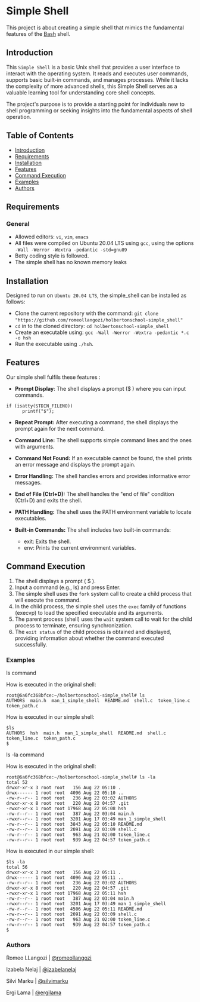 # Simple Shell

This project is about creating a simple shell that mimics the fundamental features of the [Bash](https://en.wikipedia.org/wiki/Unix_shell) shell.

## Introduction

This `Simple Shell` is a basic Unix shell that provides a user
interface to interact with the operating system. It reads and executes user commands, supports basic built-in commands, and manages processes. While it lacks the complexity of more advanced shells, this Simple Shell serves as a valuable learning tool for understanding core shell concepts. 

The project's purpose is to provide a starting point for individuals new to shell programming or seeking insights into the fundamental aspects of shell operation.

## Table of Contents

- [Introduction](#introduction)
- [Requirements](#requirements)
- [Installation](#installation)
- [Features](#features)
- [Command Execution](#commandexecution)
- [Examples](#examples)
- [Authors](#authors)

## Requirements

### General
* Allowed editors: `vi`, `vim`, `emacs`
* All files were compiled on Ubuntu 20.04 LTS using `gcc`, using the options `-Wall -Werror -Wextra -pedantic -std=gnu89`
* Betty coding style is followed.
* The simple shell has no known memory leaks

## Installation

Designed to run on `Ubuntu 20.04 LTS`, the simple_shell can be installed as follows:

* Clone the current repository with the command: `git clone` `"https://github.com/romeollangozi/holbertonschool-simple_shell"`
* `cd` in to the cloned directory: `cd holbertonschool-simple_shell`
* Create an executable using: `gcc -Wall -Werror -Wextra -pedantic *.c -o hsh`
* Run the executable using `./hsh`.

## Features
Our simple shell fulfils these features :

* **Prompt Display**: The shell displays a prompt ($ ) where you can input commands.
```
if (isatty(STDIN_FILENO))
      printf("$");
```
* **Repeat Prompt:** After executing a command, the shell displays the prompt again for the next command.
* **Command Line:** The shell supports simple command lines and the ones with arguments.
* **Command Not Found:** If an executable cannot be found, the shell prints an error message and displays the prompt again.
* **Error Handling:** The shell handles errors and provides informative error messages.
* **End of File (Ctrl+D):** The shell handles the "end of file" condition (Ctrl+D) and exits the shell.
* **PATH Handling:** The shell uses the PATH environment variable to locate executables.
* **Built-in Commands:** The shell includes two built-in commands:

   * exit: Exits the shell.
   * env: Prints the current environment variables.

## Command Execution
1. The shell displays a prompt ( $ ).
2. Input a command (e.g., ls) and press Enter.
3. The simple shell uses the `fork` system call to create a child process that will execute the command.
3. In the child process, the simple shell uses the `exec` family of functions (execvp) to load the specified executable and its arguments.
4. The parent process (shell) uses the `wait` system call to wait for the child process to terminate, ensuring synchronization.
5. The `exit status` of the child process is obtained and displayed, providing information about whether the command executed successfully.

### Examples

ls command

How is executed in the original shell:
```
root@6a6fc368bfce:~/holbertonschool-simple_shell# ls
AUTHORS  main.h  man_1_simple_shell  README.md  shell.c  token_line.c  token_path.c
```

How is executed in our simple shell:

```
$ls
AUTHORS  hsh  main.h  man_1_simple_shell  README.md  shell.c  token_line.c  token_path.c
$
```

ls -la command

How is executed in the original shell:

```
root@6a6fc368bfce:~/holbertonschool-simple_shell# ls -la
total 52
drwxr-xr-x 3 root root   156 Aug 22 05:10 .
drwx------ 1 root root  4096 Aug 22 05:10 ..
-rw-r--r-- 1 root root   236 Aug 22 03:02 AUTHORS
drwxr-xr-x 8 root root   220 Aug 22 04:57 .git
-rwxr-xr-x 1 root root 17968 Aug 22 05:08 hsh
-rw-r--r-- 1 root root   387 Aug 22 03:04 main.h
-rwxr--r-- 1 root root  3201 Aug 17 03:49 man_1_simple_shell
-rw-r--r-- 1 root root  3843 Aug 22 05:10 README.md
-rw-r--r-- 1 root root  2091 Aug 22 03:09 shell.c
-rw-r--r-- 1 root root   963 Aug 21 02:00 token_line.c
-rw-r--r-- 1 root root   939 Aug 22 04:57 token_path.c
```
How is executed in our simple shell:

```
$ls -la
total 56
drwxr-xr-x 3 root root   156 Aug 22 05:11 .
drwx------ 1 root root  4096 Aug 22 05:11 ..
-rw-r--r-- 1 root root   236 Aug 22 03:02 AUTHORS
drwxr-xr-x 8 root root   220 Aug 22 04:57 .git
-rwxr-xr-x 1 root root 17968 Aug 22 05:11 hsh
-rw-r--r-- 1 root root   387 Aug 22 03:04 main.h
-rwxr--r-- 1 root root  3201 Aug 17 03:49 man_1_simple_shell
-rw-r--r-- 1 root root  4506 Aug 22 05:11 README.md
-rw-r--r-- 1 root root  2091 Aug 22 03:09 shell.c
-rw-r--r-- 1 root root   963 Aug 21 02:00 token_line.c
-rw-r--r-- 1 root root   939 Aug 22 04:57 token_path.c
$
```

### Authors

Romeo LLangozi | [@romeollangozi](https://github.com/romeollangozi)

Izabela Nelaj | [@izabelanelaj](https://github.com/izabela9)

Silvi Marku | [@silvimarku](https://github.com/SilviMarku)

Ergi Lama | [@ergilama](https://github.com/Ergi004)

